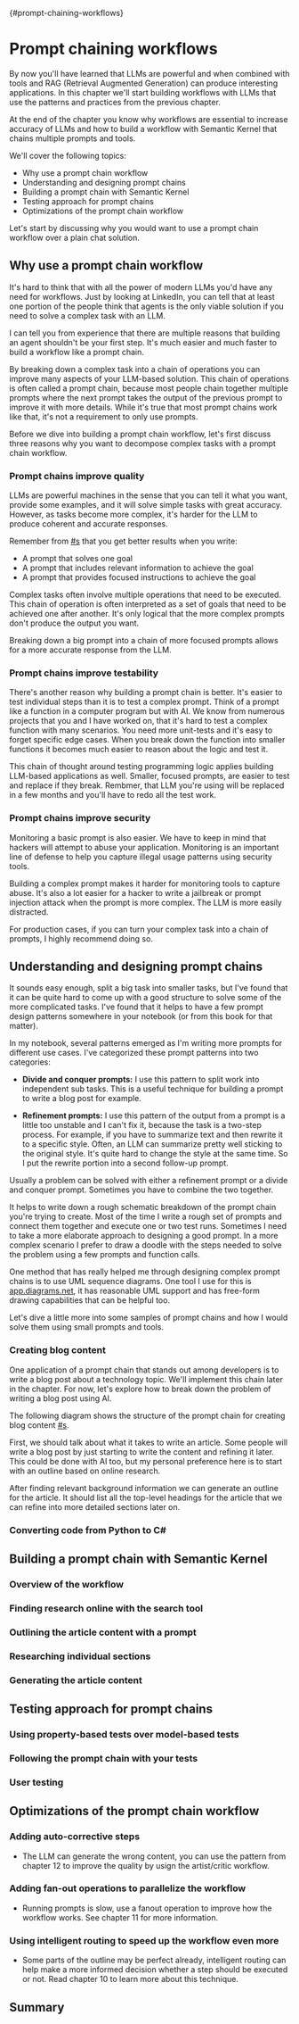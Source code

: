 {#prompt-chaining-workflows}
# Prompt chaining workflows

By now you'll have learned that LLMs are powerful and when combined with tools and RAG (Retrieval Augmented Generation) can produce interesting applications. In this chapter we'll start building workflows with LLMs that use the patterns and practices from the previous chapter.

At the end of the chapter you know why workflows are essential to increase accuracy of LLMs and how to build a workflow with Semantic Kernel that chains multiple prompts and tools.

We'll cover the following topics:

- Why use a prompt chain workflow
- Understanding and designing prompt chains
- Building a prompt chain with Semantic Kernel
- Testing approach for prompt chains
- Optimizations of the prompt chain workflow

Let's start by discussing why you would want to use a prompt chain workflow over a plain chat solution.

## Why use a prompt chain workflow

It's hard to think that with all the power of modern LLMs you'd have any need for workflows. Just by looking at LinkedIn, you can tell that at least one portion of the people think that agents is the only viable solution if you need to solve a complex task with an LLM.

I can tell you from experience that there are multiple reasons that building an agent shouldn't be your first step. It's much easier and much faster to build a workflow like a prompt chain.

By breaking down a complex task into a chain of operations you can improve many aspects of your LLM-based solution. This chain of operations is often called a prompt chain, because most people chain together multiple prompts where the next prompt takes the output of the previous prompt to improve it with more details. While it's true that most prompt chains work like that, it's not a requirement to only use prompts.

Before we dive into building a prompt chain workflow, let's first discuss three reasons why you want to decompose complex tasks with a prompt chain workflow.

### Prompt chains improve quality

LLMs are powerful machines in the sense that you can tell it what you want, provide some examples, and it will solve simple tasks with great accuracy. However, as tasks become more complex, it's harder for the LLM to produce coherent and accurate responses.

Remember from [#s](#the-art-and-nonsense-of-prompt-engineering) that you get better results when you write:

- A prompt that solves one goal
- A prompt that includes relevant information to achieve the goal
- A prompt that provides focused instructions to achieve the goal

Complex tasks often involve multiple operations that need to be executed. This chain of operation is often interpreted as a set of goals that need to be achieved one after another. It's only logical that the more complex prompts don't produce the output you want.

Breaking down a big prompt into a chain of more focused prompts allows for a more accurate response from the LLM.

### Prompt chains improve testability

There's another reason why building a prompt chain is better. It's easier to test individual steps than it is to test a complex prompt. Think of a prompt like a  function in a computer program but with AI. We know from numerous projects that you and I have worked on, that it's hard to test a complex function with many scenarios. You need more unit-tests and it's easy to forget specific edge cases. When you break down the function into smaller functions it becomes much easier to reason about the logic and test it.

This chain of thought around testing programming logic applies building LLM-based applications as well. Smaller, focused prompts, are easier to test and replace if they break. Rembmer, that LLM you're using will be replaced in a few months and you'll have to redo all the test work.

### Prompt chains improve security

Monitoring a basic prompt is also easier. We have to keep in mind that hackers will attempt to abuse your application. Monitoring is an important line of defense to help you capture illegal usage patterns using security tools.

Building a complex prompt makes it harder for monitoring tools to capture abuse. It's also a lot easier for a hacker to write a jailbreak or prompt injection attack when the prompt is more complex. The LLM is more easily distracted.

For production cases, if you can turn your complex task into a chain of prompts, I highly recommend doing so.

## Understanding and designing prompt chains

It sounds easy enough, split a big task into smaller tasks, but I've found that it can be quite hard to come up with a good structure to solve some of the more complicated tasks. I've found that it helps to have a few prompt design patterns somewhere in your notebook (or from this book for that matter).

In my notebook, several patterns emerged as I'm writing more prompts for different use cases. I've categorized these prompt patterns into two categories:

- **Divide and conquer prompts:** I use this pattern to split work into independent sub tasks. This is a useful technique for building a prompt to write a blog post for example.

- **Refinement prompts:** I use this pattern of the output from a prompt is a little too unstable and I can't fix it, because the task is a two-step process. For example, if you have to summarize text and then rewrite it to a specific style. Often, an LLM can summarize pretty well sticking to the original style. It's quite hard to change the style at the same time. So I put the rewrite portion into a second follow-up prompt.

Usually a problem can be solved with either a refinement prompt or a divide and conquer prompt. Sometimes you have to combine the two together.

It helps to write down a rough schematic breakdown of the prompt chain you're trying to create. Most of the time I write a rough set of prompts and connect them together and execute one or two test runs. Sometimes I need to take a more elaborate approach to designing a good prompt. In a more complex scenario I prefer to draw a doodle with the steps needed to solve the problem using a few prompts and function calls.

One method that has really helped me through designing complex prompt chains is to use UML sequence diagrams. One tool I use for this is [app.diagrams.net][DRAW_IO], it has reasonable UML support and has free-form drawing capabilities that can be helpful too.

Let's dive a little more into some samples of prompt chains and how I would solve them using small prompts and tools.

### Creating blog content

One application of a prompt chain that stands out among developers is to write a blog post about a technology topic. We'll implement this chain later in the chapter. For now, let's explore how to break down the problem of writing a blog post using AI.

The following diagram shows the structure of the prompt chain for creating blog content [#s](#content-generation-workflow).

First, we should talk about what it takes to write an article. Some people will write a blog post by just starting to write the content and refining it later. This could be done with AI too, but my personal preference here is to start with an outline based on online research.

After finding relevant background information we can generate an outline for the article. It should list all the top-level headings for the article that we can refine into more detailed sections later on.

### Converting code from Python to C#



## Building a prompt chain with Semantic Kernel

### Overview of the workflow

### Finding research online with the search tool

### Outlining the article content with a prompt

### Researching individual sections

### Generating the article content

## Testing approach for prompt chains

### Using property-based tests over model-based tests

### Following the prompt chain with your tests

### User testing

## Optimizations of the prompt chain workflow

### Adding auto-corrective steps

- The LLM can generate the wrong content, you can use the pattern from chapter 12 to improve the quality by usign the artist/critic workflow.

### Adding fan-out operations to parallelize the workflow

- Running prompts is slow, use a fanout operation to improve how the workflow works. See chapter 11 for more information.

### Using intelligent routing to speed up the workflow even more

- Some parts of the outline may be perfect already, intelligent routing can help make a more informed decision whether a step should be executed or not. Read chapter 10 to learn more about this technique.

## Summary

[DRAW_IO]: https://app.diagrams.net/